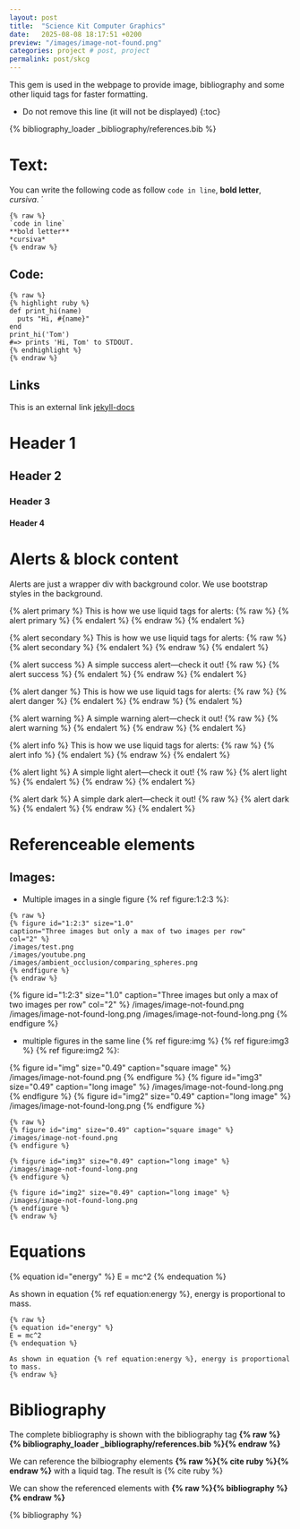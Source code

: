 ```yaml
---
layout: post
title:  "Science Kit Computer Graphics"
date:   2025-08-08 18:17:51 +0200
preview: "/images/image-not-found.png"
categories: project # post, project
permalink: post/skcg
---
```


This gem is used in the webpage to provide image, bibliography and some other liquid tags for faster formatting.
<!-- end-abstract -->


<!-- index -->
* Do not remove this line (it will not be displayed)
{:toc}

<!-- Load all references -->
{% bibliography_loader _bibliography/references.bib %}

# Text:
You can write the following code as follow  `code in line`, **bold letter**, *cursiva*. ´

```liquid
{% raw %}
`code in line`  
**bold letter**  
*cursiva*
{% endraw %}
```

## Code:

```liquid
{% raw %}
{% highlight ruby %}
def print_hi(name)
  puts "Hi, #{name}"
end
print_hi('Tom')
#=> prints 'Hi, Tom' to STDOUT.
{% endhighlight %}
{% endraw %}
```



## Links
This is an external link [jekyll-docs](https://jekyllrb.com/docs/home)  

# Header 1
## Header 2
### Header 3
#### Header 4

# Alerts & block content
Alerts are just a wrapper div with background color. We use bootstrap styles in the background.

{% alert primary %}
This is how we use liquid tags for alerts:
{% raw %}
  {% alert primary %} {% endalert %}
{% endraw %}
{% endalert %}

{% alert secondary %}
This is how we use liquid tags for alerts:
{% raw %}
  {% alert secondary %} {% endalert %}
{% endraw %}
{% endalert %}

{% alert success %}
A simple success alert—check it out!
{% raw %}
  {% alert success %} {% endalert %}
{% endraw %}
{% endalert %}

{% alert danger %}
This is how we use liquid tags for alerts:
{% raw %}
  {% alert danger %} {% endalert %}
{% endraw %}
{% endalert %}

{% alert warning %}
A simple warning alert—check it out!
{% raw %}
  {% alert warning %} {% endalert %}
{% endraw %}
{% endalert %}

{% alert info %}
This is how we use liquid tags for alerts:
{% raw %}
  {% alert info %} {% endalert %}
{% endraw %}
{% endalert %}

{% alert light %}
A simple light alert—check it out!
{% raw %}
  {% alert light %} {% endalert %}
{% endraw %}
{% endalert %}

{% alert dark %}
A simple dark alert—check it out!
{% raw %}
  {% alert dark %} {% endalert %}
{% endraw %}
{% endalert %}



# Referenceable elements
## Images:

- Multiple images in a single figure  {% ref figure:1:2:3 %}:

```liquid
{% raw %}
{% figure id="1:2:3" size="1.0" 
caption="Three images but only a max of two images per row"
col="2" %}
/images/test.png
/images/youtube.png
/images/ambient_occlusion/comparing_spheres.png
{% endfigure %}
{% endraw %}
```

{% figure id="1:2:3" size="1.0" 
  caption="Three images but only a max of two images per row"
  col="2" %}
  /images/image-not-found.png
  /images/image-not-found-long.png
  /images/image-not-found-long.png
{% endfigure %}

- multiple figures in the same line {% ref figure:img %} {% ref figure:img3 %} {% ref figure:img2 %}: 

{% figure id="img" size="0.49" caption="square image" %}
/images/image-not-found.png
{% endfigure %}
{% figure id="img3" size="0.49" caption="long image" %}
/images/image-not-found-long.png
{% endfigure %}
{% figure id="img2" size="0.49" caption="long image" %}
/images/image-not-found-long.png
{% endfigure %}

```liquid
{% raw %}
{% figure id="img" size="0.49" caption="square image" %}
/images/image-not-found.png
{% endfigure %}

{% figure id="img3" size="0.49" caption="long image" %}
/images/image-not-found-long.png
{% endfigure %}

{% figure id="img2" size="0.49" caption="long image" %}
/images/image-not-found-long.png
{% endfigure %}
{% endraw %}
```

# Equations
{% equation id="energy" %}
E = mc^2
{% endequation %}

As shown in equation {% ref equation:energy %}, energy is proportional to mass.

```liquid
{% raw %}
{% equation id="energy" %}
E = mc^2
{% endequation %}

As shown in equation {% ref equation:energy %}, energy is proportional to mass.
{% endraw %}
```

# Bibliography
The complete bibliography is shown with the bibliography tag **{% raw %}{% bibliography_loader _bibliography/references.bib %}{% endraw %}**

We can reference the bilbiography elements **{% raw %}{% cite ruby %}{% endraw %}** with a liquid tag. The result is {% cite ruby %}

We can show the referenced elements with **{% raw %}{% bibliography %}{% endraw %}**

{% bibliography %}